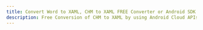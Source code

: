 ---title: Convert Word to XAML, CHM to XAML FREE Converter or Android SDKdescription: Free Conversion of CHM to XAML by using Android Cloud APIs & SDKs. Also Create, Edit & Render Microsoft Word & OpenOffice documents in the Cloud.---